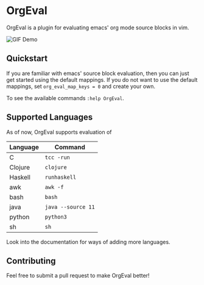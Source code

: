 # OrgEval

OrgEval is a plugin for evaluating emacs' org mode source blocks in vim.

![GIF Demo](https://raw.github.com/aloussase/OrgEval.vim/master/doc/demo.gif)

## Quickstart

If you are familiar with emacs' source block evaluation, then you can just get
started using the default mappings. If you do not want to use the default
mappings, set `org_eval_map_keys = 0` and create your own.

To see the available commands `:help OrgEval`.

## Supported Languages

As of now, OrgEval supports evaluation of

| Language | Command |
|----------|---------|
| C        | `tcc -run`    |
| Clojure  | `clojure`     |
| Haskell  | `runhaskell`  |
| awk      | `awk -f`      |
| bash     | `bash`        |
| java     | `java --source 11` |
| python   | `python3`     |
| sh       | `sh`          |

Look into the documentation for ways of adding more languages.

## Contributing

Feel free to submit a pull request to make OrgEval better!

